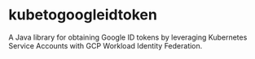 # kubetogoogleidtoken

A Java library for obtaining Google ID tokens by leveraging Kubernetes Service Accounts with GCP Workload Identity Federation.
